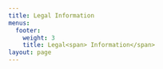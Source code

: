 ```yaml
---
title: Legal Information
menus:
  footer:
    weight: 3
    title: Legal<span> Information</span>
layout: page
---
```

